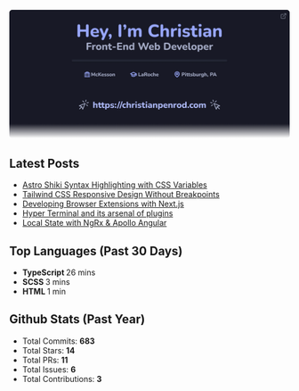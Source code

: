 <p align="center">
  <a href="https://christianpenrod.com">
    <img
      src="assets/banner.png"
      alt="Hey, I'm Christian. Front-End Web Developer (https://christianpenrod.com)."
      title="Hey, I'm Christian. Front-End Web Developer (https://christianpenrod.com)."
    />
  </a>
</p>

<h2>Latest Posts</h2>

<ul>
  
  <li><a href="https://christianpenrod.com/blog/astro-shiki-syntax-highlighting-with-css-variables/">Astro Shiki Syntax Highlighting with CSS Variables</a></li>
  
  <li><a href="https://christianpenrod.com/blog/tailwindcss-responsive-design-without-breakpoints/">Tailwind CSS Responsive Design Without Breakpoints</a></li>
  
  <li><a href="https://christianpenrod.com/blog/developing-browser-extensions-with-nextjs/">Developing Browser Extensions with Next.js</a></li>
  
  <li><a href="https://christianpenrod.com/blog/hyper-terminal-and-its-arsenal-of-plugins/">Hyper Terminal and its arsenal of plugins</a></li>
  
  <li><a href="https://christianpenrod.com/blog/local-state-with-ngrx-and-apollo-angular/">Local State with NgRx &amp; Apollo Angular</a></li>
  
</ul>

<h2>Top Languages (Past 30 Days)</h2>

<ul>
  
  <li>
    <strong>TypeScript </strong>
    <span>26 mins</span>
  </li>
  
  <li>
    <strong>SCSS </strong>
    <span>3 mins</span>
  </li>
  
  <li>
    <strong>HTML </strong>
    <span>1 min</span>
  </li>
  
</ul>

<h2>Github Stats (Past Year)</h2>

<ul>
  <li>Total Commits: <strong>683</strong></li>
  <li>Total Stars: <strong>14</strong></li>
  <li>Total PRs: <strong>11</strong></li>
  <li>Total Issues: <strong>6</strong></li>
  <li>Total Contributions: <strong>3</strong></li>
</ul>
